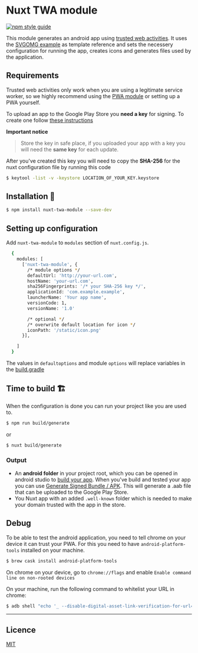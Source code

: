 # Nuxt TWA module


[![npm style guide](https://img.shields.io/npm/v/nuxt-twa-module.svg?style=flat)](https://github.com/voorhoede-labs/nuxt-twa-module)


This module generates an android app using [trusted web activities](https://developers.google.com/web/updates/2019/02/using-twa). It uses the [SVGOMG example](https://github.com/GoogleChromeLabs/svgomg-twa) as template reference and sets the necessery configuration for running the app, creates icons and generates files used by the application.


## Requirements
Trusted web activities only work when you are using a legitimate service worker, so we highly recommend using the [PWA module](https://github.com/nuxt-community/pwa-module) or setting up a PWA yourself.

To upload an app to the Google Play Store you **need a key** for signing. To create one follow [these instructions](https://developer.android.com/studio/publish/app-signing) 

**Important notice**
> Store the key in safe place, if you uploaded your app with a key you will need the **same key** for each update. 

After you've created this key you will need to copy the **SHA-256** for the nuxt configuration file by running this code

```bash 
$ keytool -list -v -keystore LOCATION_OF_YOUR_KEY.keystore
```

## Installation 🚀

```bash    
$ npm install nuxt-twa-module --save-dev
```

## Setting up configuration

Add `nuxt-twa-module` to `modules` section of `nuxt.config.js`.

```bash
  {
    modules: [
      ['nuxt-twa-module', {
        /* module options */
        defaultUrl: 'http://your-url.com', 
        hostName: 'your-url.com',
        sha256Fingerprints: '/* your SHA-256 key */',
        applicationId: 'com.example.example',
        launcherName: 'Your app name',
        versionCode: 1,
        versionName: '1.0'

        /* optional */
        /* overwrite default location for icon */
        iconPath: '/static/icon.png' 
      }],

    ]
  }
```

The values in `defaultoptions` and module `options` will replace variables in the [build.gradle](https://github.com/voorhoede-labs/nuxt-twa-module/blob/master/android/app/build.gradle)

## Time to build 🏗

When the configuration is done you can run your project like you are used to.

```bash
$ npm run build/generate
```
or 
```bash
$ nuxt build/generate
```

### Output  

- An **android folder** in your project root, which you can be opened in android studio to [build your app](https://developer.android.com/studio/run/). When you've build and tested your app you can use [Generate Signed Bundle / APK](https://developer.android.com/studio/publish/app-signing). This will generate a .aab file that can be uploaded to the Google Play Store.
- You Nuxt app with an added `.well-known` folder which is needed to make your domain trusted with the app in the store.

## Debug

To be able to test the android application, you need to tell chrome on your device it can trust your PWA. For this you need to have `android-platform-tools` installed on your machine.

```bash
$ brew cask install android-platform-tools
```

On chrome on your device, go to `chrome://flags` and enable `Enable command line on non-rooted devices`

On your machine, run the following command to whitelist your URL in chrome:
```bash
$ adb shell "echo '_ --disable-digital-asset-link-verification-for-url=\"<your URL>\"' > /data/local/tmp/chrome-command-line"
```

---------------------
## Licence
[MIT](http://opensource.org/licenses/MIT)
